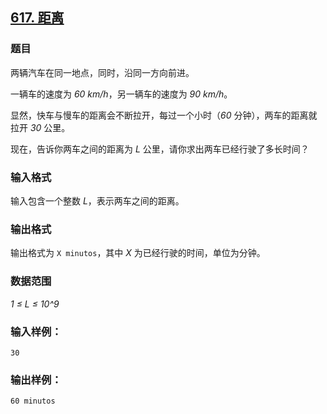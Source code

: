 ## [617. 距离](https://www.acwing.com/problem/content/619/)

### 题目

两辆汽车在同一地点，同时，沿同一方向前进。

一辆车的速度为 *60 km/h*，另一辆车的速度为 *90 km/h*。

显然，快车与慢车的距离会不断拉开，每过一个小时（*60* 分钟），两车的距离就拉开 *30* 公里。

现在，告诉你两车之间的距离为 *L* 公里，请你求出两车已经行驶了多长时间？

### 输入格式

输入包含一个整数 *L*，表示两车之间的距离。

### 输出格式

输出格式为 `X minutos`，其中 *X* 为已经行驶的时间，单位为分钟。

### 数据范围

*1 ≤ L ≤ 10^9*

### 输入样例：

```
30
```

### 输出样例：

```
60 minutos
```
